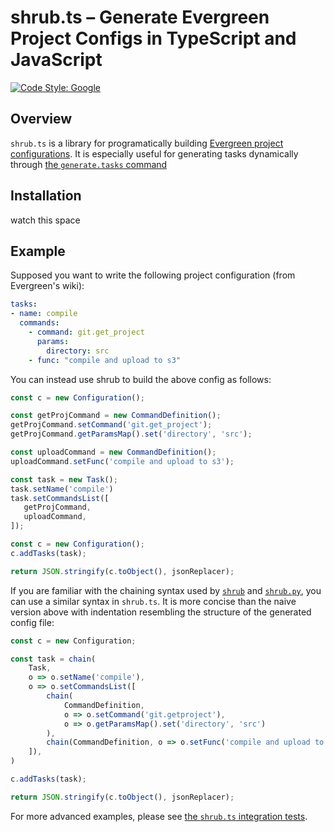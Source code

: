 # shrub.ts – Generate Evergreen Project Configs in TypeScript and JavaScript

[![Code Style: Google](https://img.shields.io/badge/code%20style-google-blueviolet.svg)](https://github.com/google/gts)


## Overview

`shrub.ts` is a library for programatically building [Evergreen project configurations](https://github.com/evergreen-ci/evergreen/wiki/Project-Files).
It is especially useful for generating tasks dynamically through [the `generate.tasks` command](https://github.com/evergreen-ci/evergreen/wiki/Project-Commands#generate-tasks)


## Installation

watch this space


## Example

Supposed you want to write the following project configuration (from Evergreen's wiki):

```yaml
tasks:
- name: compile
  commands:
    - command: git.get_project
      params:
        directory: src
    - func: "compile and upload to s3"
```

You can instead use shrub to build the above config as follows:

```typescript
const c = new Configuration();

const getProjCommand = new CommandDefinition();
getProjCommand.setCommand('git.get_project');
getProjCommand.getParamsMap().set('directory', 'src');

const uploadCommand = new CommandDefinition();
uploadCommand.setFunc('compile and upload to s3');

const task = new Task();
task.setName('compile')
task.setCommandsList([
   getProjCommand,
   uploadCommand, 
]);

const c = new Configuration();
c.addTasks(task);

return JSON.stringify(c.toObject(), jsonReplacer);
```

If you are familiar with the chaining syntax used by 
[`shrub`](https://github.com/evergreen-ci/shrub) and [`shrub.py`](https://github.com/evergreen-ci/shrub/),
you can use a similar syntax in `shrub.ts`. It is more concise than the naive version above with
indentation resembling the structure of the generated config file:

```typescript
const c = new Configuration;

const task = chain(
    Task,
    o => o.setName('compile'),
    o => o.setCommandsList([
        chain(
            CommandDefinition,
            o => o.setCommand('git.getproject'),
            o => o.getParamsMap().set('directory', 'src')
        ),
        chain(CommandDefinition, o => o.setFunc('compile and upload to s3')),
    ]),
)

c.addTasks(task);

return JSON.stringify(c.toObject(), jsonReplacer);
```

For more advanced examples, please see [the `shrub.ts` integration tests](https://github.com/guoyr/shrub.ts/tree/master/src/tests).
